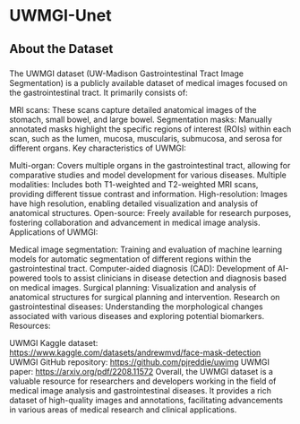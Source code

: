 # UWMGI-Unet
## About the Dataset
##### 
The UWMGI dataset (UW-Madison Gastrointestinal Tract Image Segmentation) is a publicly available dataset of medical images focused on the gastrointestinal tract. It primarily consists of:

MRI scans: These scans capture detailed anatomical images of the stomach, small bowel, and large bowel.
Segmentation masks: Manually annotated masks highlight the specific regions of interest (ROIs) within each scan, such as the lumen, mucosa, muscularis, submucosa, and serosa for different organs.
Key characteristics of UWMGI:

Multi-organ: Covers multiple organs in the gastrointestinal tract, allowing for comparative studies and model development for various diseases.
Multiple modalities: Includes both T1-weighted and T2-weighted MRI scans, providing different tissue contrast and information.
High-resolution: Images have high resolution, enabling detailed visualization and analysis of anatomical structures.
Open-source: Freely available for research purposes, fostering collaboration and advancement in medical image analysis.
Applications of UWMGI:

Medical image segmentation: Training and evaluation of machine learning models for automatic segmentation of different regions within the gastrointestinal tract.
Computer-aided diagnosis (CAD): Development of AI-powered tools to assist clinicians in disease detection and diagnosis based on medical images.
Surgical planning: Visualization and analysis of anatomical structures for surgical planning and intervention.
Research on gastrointestinal diseases: Understanding the morphological changes associated with various diseases and exploring potential biomarkers.
Resources:

UWMGI Kaggle dataset: https://www.kaggle.com/datasets/andrewmvd/face-mask-detection
UWMGI GitHub repository: https://github.com/pjreddie/uwimg
UWMGI paper: https://arxiv.org/pdf/2208.11572
Overall, the UWMGI dataset is a valuable resource for researchers and developers working in the field of medical image analysis and gastrointestinal diseases. It provides a rich dataset of high-quality images and annotations, facilitating advancements in various areas of medical research and clinical applications.
